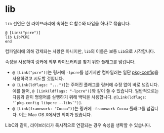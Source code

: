 # lib

`lib` 선언은 한 라이브러리에 속하는 C 함수와 타입을 하나로 묶습니다.

```crystal
@ [Link("pcre")]
lib LibPCRE
end
```

컴파일러에 의해 강제되는 사항은 아니지만, `lib`의 이름은 보통 `Lib`으로 시작합니다.

속성을 사용하여 링커에 외부 라이브러리를 찾기 위한 플래그를 넘깁니다.

* `@ [Link("pcre")]`는 링커에 `-lpcre`를 넘기지만 컴파일러는 일단 [pkg-config](http://en.wikipedia.org/wiki/Pkg-config)을 사용하려고 시도할 것입니다.
* `@ [Link(ldflags: "...")]`는 주어진 플래그를 링커에 수정 없이 바로 넘깁니다. 예를 들어, `@ [Link(ldflags: "-lpcre")]`와 같이 쓸 수 있습니다. 일반적으로는 다음과 같이 명령어를 실행하기 위해 백틱을 사용합니다. ``@[Link(ldflags: "`pkg-config libpcre --libs`")]``.
* `@ [Link(framework: "Cocoa")]`는 링커에 `-framework Cocoa` 플래그를 넘깁니다. 이는 Mac OS X에서만 의미가 있습니다.

LibC와 같이, 라이브러리가 묵시적으로 연결되는 경우 속성을 생략할 수 있습니다.
